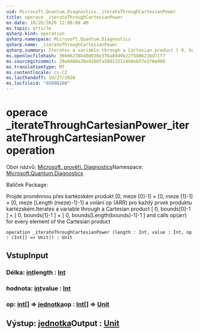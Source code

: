 ```yaml
---
uid: Microsoft.Quantum.Diagnostics._iterateThroughCartesianPower
title: operace _iterateThroughCartesianPower
ms.date: 10/26/2020 12:00:00 AM
ms.topic: article
qsharp.kind: operation
qsharp.namespace: Microsoft.Quantum.Diagnostics
qsharp.name: _iterateThroughCartesianPower
qsharp.summary: Iterates a variable through a Cartesian product [ 0, bounds[0]-1 ] × [ 0, bounds[1]-1 ] × [ 0, bounds[Length(bounds)-1]-1 ] and calls op(arr) for every element of the Cartesian product
ms.openlocfilehash: 36666238b40d036e3f6a8949b22f5806216d71f7
ms.sourcegitcommit: 29e0d88a30e4166fa580132124b0eb57e1f0e986
ms.translationtype: MT
ms.contentlocale: cs-CZ
ms.lasthandoff: 10/27/2020
ms.locfileid: "92698200"
---
```

# <a name="_iteratethroughcartesianpower-operation"></a><span data-ttu-id="a6c30-102">operace _iterateThroughCartesianPower</span><span class="sxs-lookup"><span data-stu-id="a6c30-102">_iterateThroughCartesianPower operation</span></span>

<span data-ttu-id="a6c30-103">Obor názvů: [Microsoft. prověří. Diagnostics](xref:Microsoft.Quantum.Diagnostics)</span><span class="sxs-lookup"><span data-stu-id="a6c30-103">Namespace: [Microsoft.Quantum.Diagnostics](xref:Microsoft.Quantum.Diagnostics)</span></span>

<span data-ttu-id="a6c30-104">Balíček [](https://nuget.org/packages/)</span><span class="sxs-lookup"><span data-stu-id="a6c30-104">Package: [](https://nuget.org/packages/)</span></span>


<span data-ttu-id="a6c30-105">Projde proměnnou přes kartézském produkt [0, meze [0]-1] × [0, meze [1]-1] × [0, meze [Length (meze)-1]-1] a volání op (ARR) pro každý prvek produktu kartézském.</span><span class="sxs-lookup"><span data-stu-id="a6c30-105">Iterates a variable through a Cartesian product [ 0, bounds[0]-1 ] × [ 0, bounds[1]-1 ] × [ 0, bounds[Length(bounds)-1]-1 ] and calls op(arr) for every element of the Cartesian product</span></span>

```qsharp
operation _iterateThroughCartesianPower (length : Int, value : Int, op : (Int[] => Unit)) : Unit
```


## <a name="input"></a><span data-ttu-id="a6c30-106">Vstup</span><span class="sxs-lookup"><span data-stu-id="a6c30-106">Input</span></span>

### <a name="length--int"></a><span data-ttu-id="a6c30-107">Délka: [int](xref:microsoft.quantum.lang-ref.int)</span><span class="sxs-lookup"><span data-stu-id="a6c30-107">length : [Int](xref:microsoft.quantum.lang-ref.int)</span></span>




### <a name="value--int"></a><span data-ttu-id="a6c30-108">hodnota: [int](xref:microsoft.quantum.lang-ref.int)</span><span class="sxs-lookup"><span data-stu-id="a6c30-108">value : [Int](xref:microsoft.quantum.lang-ref.int)</span></span>




### <a name="op--int--unit"></a><span data-ttu-id="a6c30-109">op: [int](xref:microsoft.quantum.lang-ref.int)[] => [jednotka](xref:microsoft.quantum.lang-ref.unit)</span><span class="sxs-lookup"><span data-stu-id="a6c30-109">op : [Int](xref:microsoft.quantum.lang-ref.int)[] => [Unit](xref:microsoft.quantum.lang-ref.unit)</span></span> 





## <a name="output--unit"></a><span data-ttu-id="a6c30-110">Výstup: [jednotka](xref:microsoft.quantum.lang-ref.unit)</span><span class="sxs-lookup"><span data-stu-id="a6c30-110">Output : [Unit](xref:microsoft.quantum.lang-ref.unit)</span></span>

